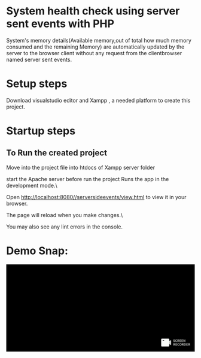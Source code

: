 # System health check using server sent events with PHP
System's memory details(Available memory,out of total how much memory consumed and the remaining Memory) are automatically updated  by the server to the browser client without any request from the clientbrowser named server sent events.
# Setup steps

Download visualstudio editor and Xampp , a needed platform to create this project. 
                 

# Startup steps
                   

##  To Run the created project
Move into the project file into htdocs of Xampp server folder  
 
start the Apache server  before run the project
Runs the app in the development mode.\

Open [http://localhost:8080//serversideevents/view.html](http://localhost:8080//serversideevents/view.html) to view it in your browser.

The page will reload when you make changes.\

You may also see any lint errors in the console.

# Demo Snap:
![Alt text](./systemhealthcheck.gif)